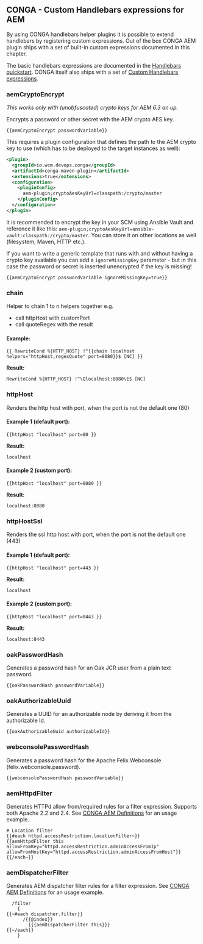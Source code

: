 ## CONGA - Custom Handlebars expressions for AEM

By using CONGA handlebars helper plugins it is possible to extend handlebars by registering custom expressions. Out of the box CONGA AEM plugin ships with a set of built-in custom expressions documented in this chapter.

The basic handlebars expressions are documented in the [Handlebars quickstart][handlebars-quickstart]. CONGA itself also ships with a set of [Custom Handlebars expressions][conga-handlebars-helpers].


### aemCryptoEncrypt

_This works only with (unobfuscated) crypto keys for AEM 6.3 an up._

Encrypts a password or other secret with the AEM crypto AES key.

```
{{aemCryptoEncrypt passwordVariable}}
```

This requires a plugin configuration that defines the path to the AEM crypto key to use (which has to be deployed to the target instances as well):

```xml
<plugin>
  <groupId>io.wcm.devops.conga</groupId>
  <artifactId>conga-maven-plugin</artifactId>
  <extensions>true</extensions>
  <configuration>
    <pluginConfig>
      aem-plugin;cryptoAesKeyUrl=classpath:/crypto/master
    </pluginConfig>
  </configuration>
</plugin>
```

It is recommended to encrypt the key in your SCM using Ansible Vault and reference it like this: `aem-plugin;cryptoAesKeyUrl=ansible-vault:classpath:/crypto/master`. You can store it on other locations as well (filesystem, Maven, HTTP etc.).

If you want to write a generic template that runs with and without having a crypto key available you can add a `ignoreMissingKey` parameter - but in this case the password or secret is inserted unencrypted if the key is missing!

```
{{aemCryptoEncrypt passwordVariable ignoreMissingKey=true}}
```

### chain

Helper to chain 1 to n helpers together e.g.
* call httpHost with customPort
* call quoteRegex with the result

#### Example:

```
{{ RewriteCond %{HTTP_HOST} !^{{chain localhost helpers="httpHost,regexQuote" port=8080}}$ [NC] }}
```
**Result:**
```
RewriteCond %{HTTP_HOST} !^\Qlocalhost:8080\E$ [NC]
```

### httpHost

Renders the http host with port, when the port is not the default one (80)

#### Example 1 (default port):

```
{{httpHost "localhost" port=80 }}
```
**Result:**
```
localhost
```

#### Example 2 (custom port):

```
{{httpHost "localhost" port=8080 }}
```
**Result:**
```
localhost:8080
```

### httpHostSsl

Renders the ssl http host with port, when the port is not the default one (443)

#### Example 1 (default port):

```
{{httpHost "localhost" port=443 }}
```
**Result:**
```
localhost
```

#### Example 2 (custom port):

```
{{httpHost "localhost" port=8443 }}
```
**Result:**
```
localhost:8443
```

### oakPasswordHash

Generates a password hash for an Oak JCR user from a plain text password.

```
{{oakPasswordHash passwordVariable}}
```


### oakAuthorizableUuid

Generates a UUID for an authorizable node by deriving it from the authorizable Id.

```
{{oakAuthorizableUuid authorizableId}}
```


### webconsolePasswordHash

Generates a password hash for the  Apache Felix Webconsole (felix.webconsole.password).

```
{{webconsolePasswordHash passwordVariable}}
```


### aemHttpdFilter

Generates HTTPd allow from/required rules for a filter expression. Supports both Apache 2.2 and 2.4. See [CONGA AEM Definitions][aem-definitions] for an usage example.

```
# Location filter
{{#each httpd.accessRestriction.locationFilter~}}
{{aemHttpdFilter this allowFromKey="httpd.accessRestriction.adminAccessFromIp" allowFromHostKey="httpd.accessRestriction.adminAccessFromHost"}}
{{/each~}}
```


### aemDispatcherFilter

Generates AEM dispatcher filter rules for a filter expression. See [CONGA AEM Definitions][aem-definitions] for an usage example.

```
  /filter
    {
{{~#each dispatcher.filter}}
      /{{@index}}
        {{{aemDispatcherFilter this}}}
{{~/each}}
    }
```



[handlebars-quickstart]: ../../handlebars-quickstart.html
[conga-handlebars-helpers]: ../../handlebars-helpers.html
[aem-definitions]: ../../definitions/aem/
